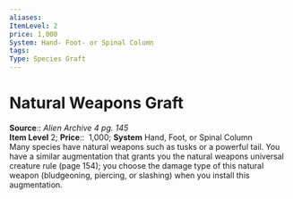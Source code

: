 ```yaml
---
aliases: 
ItemLevel: 2
price: 1,000
System: Hand- Foot- or Spinal Column  
tags: 
Type: Species Graft
---
```


# Natural Weapons Graft

**Source**:: _Alien Archive 4 pg. 145_  
**Item Level** 2;
**Price**::  1,000; **System** Hand, Foot, or Spinal Column  
Many species have natural weapons such as tusks or a powerful tail. You have a similar augmentation that grants you the natural weapons universal creature rule (page 154); you choose the damage type of this natural weapon (bludgeoning, piercing, or slashing) when you install this augmentation.

